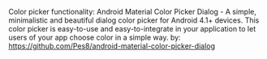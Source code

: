 Color picker functionality: Android Material Color Picker Dialog - A simple, minimalistic and beautiful dialog color picker for Android 4.1+ devices. This color picker is easy-to-use and easy-to-integrate in your application to let users of your app choose color in a simple way. 
by: https://github.com/Pes8/android-material-color-picker-dialog
